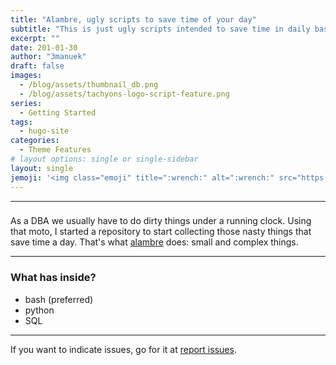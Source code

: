 ```yaml
---
title: "Alambre, ugly scripts to save time of your day"
subtitle: "This is just ugly scripts intended to save time in daily basis."
excerpt: ""
date: 201-01-30
author: "3manuek"
draft: false
images:
  - /blog/assets/thumbnail_db.png
  - /blog/assets/tachyons-logo-script-feature.png
series:
  - Getting Started
tags:
  - hugo-site
categories:
  - Theme Features
# layout options: single or single-sidebar
layout: single
jemoji: '<img class="emoji" title=":wrench:" alt=":wrench:" src="https://assets-cdn.github.com/images/icons/emoji/unicode/1f527.png" height="20" width="20" align="absmiddle">'
---
```


<!-- ![Tachyons Logo Script](/blog/assets/tachyons-logo-script-feature.png)

## [Tachyons](http://tachyons.io) is a design system that allows you to design gorgeous interfaces in the browser with little effort. -->

---

### 

As a DBA we usually have to do dirty things under a running clock. Using that moto, I started a repository
to start collecting those nasty things that save time a day. That's what [alambre](https://github.com/ayresdata/alambre) does: small and complex things.

---

### What has inside?

- bash   (preferred)
- python
- SQL

---

If you want to indicate issues, go for it at [report issues](https://github.com/ayresdata/alambre/issues).

